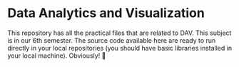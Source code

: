# Data Analytics and Visualization
This repository has all the practical files that are related to DAV. This subject is in our 6th semester.
The source code available here are ready to run directly in your local repositories (you should have basic libraries installed in your local machine). Obviously! 🤡